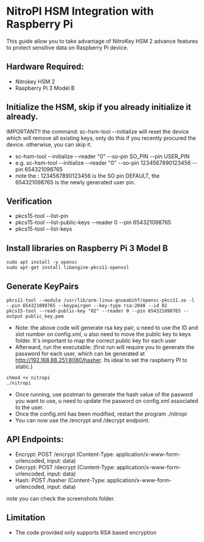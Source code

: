 # NitroPI HSM Integration with Raspberry Pi
This guide allow you to take advantage of NitroKey HSM 2 advance features to protect sensitive data on Raspberry Pi device.

## Hardware Required:

- Nitrokey HSM 2
- Raspberry Pi 3 Model B

## Initialize the HSM, skip if you already initialize it already.
IMPORTANT!!
the command: sc-hsm-tool --initialize will reset the device which will remove all existing keys, only do this if you recently procured the device. otherwise, you can skip it.

- sc-hsm-tool --initialize --reader "0" --so-pin SO_PIN --pin USER_PIN
- e.g.  sc-hsm-tool --initialize --reader "0" --so-pin 1234567890123456 --pin 654321098765
- note the : 1234567890123456 is the SO pin DEFAULT, the 654321098765 is the newly generated user pin.

## Verification
- pkcs15-tool --list-pin
- pkcs15-tool --list-public-keys --reader 0 --pin 654321098765
- pkcs15-tool --list-keys


## Install libraries on Raspberry Pi 3 Model B

```
sudo apt install -y opensc
sudo apt-get install libengine-pkcs11-openssl
```

## Generate KeyPairs
```
pkcs11-tool --module /usr/lib/arm-linux-gnueabihf/opensc-pkcs11.so -l --pin 654321098765 --keypairgen --key-type rsa:2048 --id 02
pkcs15-tool --read-public-key "02" --reader 0 --pin 654321098765 --output public_key.pem
```
- Note: the above code will generate rsa key pair, u need to use the ID and slot number on config.xml, u also need to move the public key to keys folder. It's important to  map the correct public key for each user
- Afterward, run the executable:   (first run will require you to generate the password for each user, which can be generated at http://192.168.88.251:8080/hasher. Its ideal to set the raspberry PI to static.)
```
chmod +x nitropi
./nitropi
```
-  Once running, use postman to generate the hash value of the pasword you want to use, u need to update the pasword on config.xml associated to the user.
-  Once the config.xml has been modified, restart the program ./nitropi 
-  You can now use the /encrypt and /decrypt endpoint.

## API Endpoints: 

- Encrypt: POST /encrypt (Content-Type: application/x-www-form-urlencoded, input: data)
- Decrypt: POST /decrypt (Content-Type: application/x-www-form-urlencoded, input: data)
- Hash: POST /hasher (Content-Type: application/x-www-form-urlencoded, input: data)

note you can check the screenshots folder.

## Limitation
- The code provided only supports RSA based encryption
